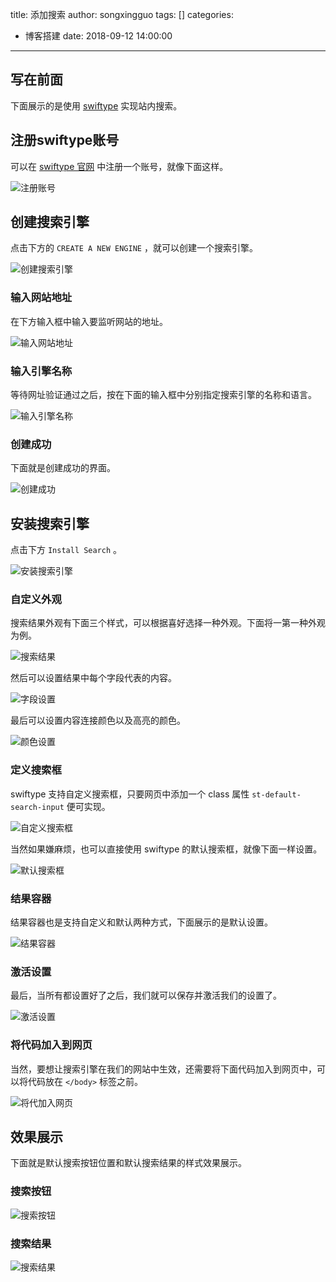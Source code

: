 title: 添加搜索
author: songxingguo
tags: []
categories:
  - 博客搭建
date: 2018-09-12 14:00:00
---
## 写在前面

下面展示的是使用 [swiftype](https://swiftype.com/) 实现站内搜索。

## 注册swiftype账号

可以在 [swiftype 官网](https://swiftype.com/) 中注册一个账号，就像下面这样。

<!-- more -->

![注册账号](http://p9myzkds7.bkt.clouddn.com/swiftype-search/%E6%B3%A8%E5%86%8C%E8%B4%A6%E5%8F%B7.png)

## 创建搜索引擎

点击下方的 `CREATE A NEW ENGINE` ，就可以创建一个搜索引擎。

![创建搜索引擎](http://p9myzkds7.bkt.clouddn.com/swiftype-search/%E5%88%9B%E5%BB%BA%E6%90%9C%E7%B4%A2%E5%BC%95%E6%93%8E.png)

### 输入网站地址

在下方输入框中输入要监听网站的地址。

![输入网站地址](http://p9myzkds7.bkt.clouddn.com/swiftype-search/%E8%BE%93%E5%85%A5%E7%BD%91%E7%AB%99%E7%9A%84%E5%9C%B0%E5%9D%80.png)

### 输入引擎名称

等待网址验证通过之后，按在下面的输入框中分别指定搜索引擎的名称和语言。

![输入引擎名称](http://p9myzkds7.bkt.clouddn.com/swiftype-search/%E8%BE%93%E5%85%A5%E5%BC%95%E6%93%8E%E5%90%8D%E7%A7%B0.png)

### 创建成功

下面就是创建成功的界面。

![创建成功](http://p9myzkds7.bkt.clouddn.com/swiftype-search/%E5%88%9B%E5%BB%BA%E6%88%90%E5%8A%9F.png)

## 安装搜索引擎

点击下方 `Install Search` 。

![安装搜索引擎](http://p9myzkds7.bkt.clouddn.com/swiftype-search/%E5%AE%89%E8%A3%85%E6%90%9C%E7%B4%A2%E5%BC%95%E6%93%8E.png)

### 自定义外观

搜索结果外观有下面三个样式，可以根据喜好选择一种外观。下面将一第一种外观为例。

![搜索结果](http://p9myzkds7.bkt.clouddn.com/swiftype-search/%E8%87%AA%E5%AE%9A%E4%B9%89%E5%A4%96%E8%A7%82.png)

然后可以设置结果中每个字段代表的内容。

![字段设置](http://p9myzkds7.bkt.clouddn.com/swiftype-search/%E5%AD%97%E6%AE%B5%E8%AE%BE%E7%BD%AE.png)

最后可以设置内容连接颜色以及高亮的颜色。

![颜色设置](http://p9myzkds7.bkt.clouddn.com/swiftype-search/%E9%A2%9C%E8%89%B2%E8%AE%BE%E7%BD%AE.png)

### 定义搜索框

swiftype 支持自定义搜索框，只要网页中添加一个 class 属性 `st-default-search-input` 便可实现。

![自定义搜索框](http://p9myzkds7.bkt.clouddn.com/swiftype-search/%E5%AE%9A%E4%B9%89%E6%90%9C%E7%B4%A2%E5%9F%9F.png)

当然如果嫌麻烦，也可以直接使用 swiftype 的默认搜索框，就像下面一样设置。

![默认搜索框](http://p9myzkds7.bkt.clouddn.com/swiftype-search/%E9%BB%98%E8%AE%A4%E6%90%9C%E7%B4%A2%E6%A1%86.png)

### 结果容器

结果容器也是支持自定义和默认两种方式，下面展示的是默认设置。

![结果容器](http://p9myzkds7.bkt.clouddn.com/swiftype-search/%E6%90%9C%E7%B4%A2%E5%AE%B9%E5%99%A8.png)

### 激活设置

最后，当所有都设置好了之后，我们就可以保存并激活我们的设置了。

![激活设置](http://p9myzkds7.bkt.clouddn.com/swiftype-search/%E6%BF%80%E6%B4%BB%E8%AE%BE%E7%BD%AE.png)

### 将代码加入到网页

当然，要想让搜索引擎在我们的网站中生效，还需要将下面代码加入到网页中，可以将代码放在 `</body>` 标签之前。

![将代加入网页](http://p9myzkds7.bkt.clouddn.com/swiftype-search/%E5%B0%86%E4%BB%A3%E7%A0%81%E5%86%99%E5%85%A5%E5%88%B0%E7%BD%91%E9%A1%B5%E4%B8%AD.png)

## 效果展示

下面就是默认搜索按钮位置和默认搜索结果的样式效果展示。

### 搜索按钮

![搜索按钮](http://p9myzkds7.bkt.clouddn.com/swiftype-search/%E6%90%9C%E7%B4%A2%E6%8C%89%E9%92%AE.png)

### 搜索结果

![搜索结果](http://p9myzkds7.bkt.clouddn.com/swiftype-search/%E6%90%9C%E7%B4%A2%E7%BB%93%E6%9E%9C.png)